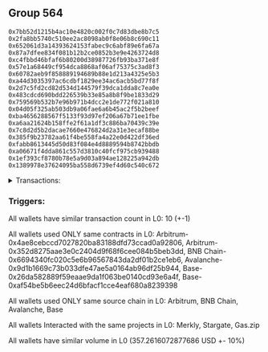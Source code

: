 ## Group 564

```0x2670b126bb7516da250b91197573e9f832a0c7d6
0x7bb52d1215b4ac10e4820c002f0c7d83dbe8b7c5
0x2fa8bb5740c510ee2ac8098ab0f8e06b8c690c11
0x652061d3a14393624153fabec9c6abf89e6fa67a
0x87a7dfee834f081b12b2ce0852b3e9e4263724d8
0xc4fbbd46bfaf6b80200d38987726fb93ba371e8f
0x57e1a68449cf954dca8868af06af75375c3ad8f3
0x60782aeb9f858889194689b88e1d213a4325e5b3
0xa44d3035397ac6cdbf1829ee34ac6acb5bd77f8f
0x2d7c5fd2cd82d534d144579f39dca1dda8c7ea0e
0x483cdcd690bdd226539b33e85a8b8f9be1833d29
0x759569b532b7e96b971b4dcc2e1de772f021a810
0x04d05f325ab503db9a06fae6a6b45ac2f5b2beef
0xba4656288567f5133f93d97ef206a67b71ee1fbe
0xa6aa21624b158ffe2f61a1df3c886ba70439c39e
0x7c8d2d5b2dacae7660e476824d2a31e3ecaf88be
0x385f9b23782aa61f4be558fa4a22e0d422df36ed
0xfabb8613445d50d83f084e4d8889594b8742bbdb
0xa06671f4dda861c557d3810c40fcf975cb939488
0x1ef393cf8780b78e5a9d03a894ae128225a942db
0x1389978e37624095ba558d6739ef4d60c540c672
```
<details>
<summary>Transactions:</summary>

Hashes: 

Wallet: 0x2670b126bb7516da250b91197573e9f832a0c7d6

       Hash: 0xce73b6dd4da43f5e74882aa7275bbcb86cd742b378fe58198169e60573e89b94
         - source chain: Arbitrum
         - destination chain: Aptos
         - project: Merkly
         - contract: 0x4ae8cebccd7027820ba83188dfd73ccad0a92806
       Hash: 0x814c5240a6c4fd9bc45c756bb0ae1dd35e85c1bc4c593e673c6d2c4ef6722733
         - source chain: Arbitrum
         - destination chain: BNB Chain
         - project: Stargate
         - contract: 0x352d8275aae3e0c2404d9f68f6cee084b5beb3dd
         - value USD: 33.903494766
       Hash: 0x0e3b11dffcaafcf851ddb1bcb03582c725e3167d6409288bf5e0610fa4bf5d3d
         - source chain: BNB Chain
         - destination chain: Avalanche
         - project: Stargate
         - contract: 0x6694340fc020c5e6b96567843da2df01b2ce1eb6
         - value USD: 31.505896573
       Hash: 0x06e1e664150562202a24bfc5de385dd37b13aafda356cf15a8f7a947b85bbb47
         - source chain: Avalanche
         - destination chain: Polygon
         - project: Stargate
         - contract: 0x9d1b1669c73b033dfe47ae5a0164ab96df25b944
         - value USD: 28.020217524
       Hash: 0xfeb244850d0ec25108e7ce9b38ff7de197b1c49f6b4d2a1bc5b1869c49f076e2
         - source chain: Base
         - destination chain: Linea
         - project: Gas.zip
         - contract: 0x26da582889f59eaae9da1f063be0140cd93e6a4f
         - value USD: 0.0001850073453
       Hash: 0xa77a5c8b9b0a3c85df0f34f53b250d7cc2c60f5aec0474aa05f82424ba99c932
         - source chain: Base
         - destination chain: Optimism
         - project: Stargate
         - contract: 0xaf54be5b6eec24d6bfacf1cce4eaf680a8239398
         - value USD: 7.040740615
       Hash: 0x277554711c78252ab63b89e49e891285940a2826adec975a202ded3e31d4174b
         - source chain: Base
         - destination chain: Linea
         - project: Gas.zip
         - contract: 0x26da582889f59eaae9da1f063be0140cd93e6a4f
         - value USD: 0.0001421024649
       Hash: 0x42b4930c5e7bc0004ef952ce04d5fc0fc3fcae6e31d4a596167f2fb0c3c5fec1
         - source chain: Base
         - destination chain: Optimism
         - project: Stargate
         - contract: 0xaf54be5b6eec24d6bfacf1cce4eaf680a8239398
         - value USD: 210.5267059
       Hash: 0x94208ea77302495112c79faf0e483fa22c31bd2931e8775197f4618be98c4dd7
         - source chain: Base
         - destination chain: Linea
         - project: Gas.zip
         - contract: 0x26da582889f59eaae9da1f063be0140cd93e6a4f
         - value USD: 3.678395838e-05
       Hash: 0x6be0f9def05343364183f2e8b54961f2835e0d351fb0bfd08f584feb232eaa49
         - source chain: Base
         - destination chain: Optimism
         - project: Stargate
         - contract: 0xaf54be5b6eec24d6bfacf1cce4eaf680a8239398
         - value USD: 46.264188016
Wallet: 0x7bb52d1215b4ac10e4820c002f0c7d83dbe8b7c5

       Hash:0xc338f263aa90620c455728ff8810249ce5f5d715d57d94c0ac40679858482ec4
         - source chain: Arbitrum
         - destination chain: Aptos
         - project: Merkly
         - contract: 0x4ae8cebccd7027820ba83188dfd73ccad0a92806
       Hash:0xfa5020672da32f376d760d84c51f18c61c0dec203528a93cf7c12f77a4fbce5f
         - source chain: Arbitrum
         - destination chain: BNB Chain
         - project: Stargate
         - contract: 0x352d8275aae3e0c2404d9f68f6cee084b5beb3dd
         - value USD: 34.108808392
       Hash:0x9e3892db096033ffe5e80240696f9985a231f63491f4c337c072b6c17a435b1a
         - source chain: BNB Chain
         - destination chain: Avalanche
         - project: Stargate
         - contract: 0x6694340fc020c5e6b96567843da2df01b2ce1eb6
         - value USD: 31.670613744
       Hash:0xe2b0417f46561c50da4a5cdc2969efe7dedc0776e0a8c28da01e6d29dac26c53
         - source chain: Avalanche
         - destination chain: Polygon
         - project: Stargate
         - contract: 0x9d1b1669c73b033dfe47ae5a0164ab96df25b944
         - value USD: 28.108246995
       Hash:0x94028d5cccc56e205e777ba22e287851c53ae8400397a6a602e3ad15cdd57c0d
         - source chain: Base
         - destination chain: Zora
         - project: Gas.zip
         - contract: 0x26da582889f59eaae9da1f063be0140cd93e6a4f
         - value USD: 7.686108919e-05
       Hash:0xc0d5822618889ec32c2a461cd72d860eb04cf6040f32f1fd23c4917d9abe01fa
         - source chain: Base
         - destination chain: Optimism
         - project: Stargate
         - contract: 0xaf54be5b6eec24d6bfacf1cce4eaf680a8239398
         - value USD: 0.1585265193
       Hash:0x6c697c13ad2ffca96a9ead83a4b868d8b19b7279a5896969c32987c272b4e2b8
         - source chain: Base
         - destination chain: Linea
         - project: Gas.zip
         - contract: 0x26da582889f59eaae9da1f063be0140cd93e6a4f
         - value USD: 0.0001465862806
       Hash:0xc251aa306f7cfd93e4bdf9ceb6f5b1c1f2279d72b82149226d40e2e12b29526d
         - source chain: Base
         - destination chain: Optimism
         - project: Stargate
         - contract: 0xaf54be5b6eec24d6bfacf1cce4eaf680a8239398
         - value USD: 198.546242168
       Hash:0x9f673edba862fcc4543502af8f19c20354c653177ecf28f3d3b4f8080fc7b58f
         - source chain: Base
         - destination chain: Metis
         - project: Gas.zip
         - contract: 0x26da582889f59eaae9da1f063be0140cd93e6a4f
         - value USD: 2.135753478e-06
       Hash:0xbeae311736f5b9c65b0b8acaea1a998feae46be2caeaeb953a0b8219134c208a
         - source chain: Base
         - destination chain: Optimism
         - project: Stargate
         - contract: 0xaf54be5b6eec24d6bfacf1cce4eaf680a8239398
         - value USD: 48.116623549
Wallet: 0x2fa8bb5740c510ee2ac8098ab0f8e06b8c690c11

       Hash:0xb0d3d1fb10546a02b62925d4060e764baa50f99bb4f17a27140f38bcbcbec578
         - source chain: Arbitrum
         - destination chain: Aptos
         - project: Merkly
         - contract: 0x4ae8cebccd7027820ba83188dfd73ccad0a92806
       Hash:0xdac03993a1fcaec05d0dbc95ee7bed94074708965de705e40ebd8416dd3ddad0
         - source chain: Arbitrum
         - destination chain: BNB Chain
         - project: Stargate
         - contract: 0x352d8275aae3e0c2404d9f68f6cee084b5beb3dd
         - value USD: 32.674908914
       Hash:0x0cb23617baa44daa4e8d9d595a8913e3d0c134518d851d956fc8e666a67cafeb
         - source chain: BNB Chain
         - destination chain: Avalanche
         - project: Stargate
         - contract: 0x6694340fc020c5e6b96567843da2df01b2ce1eb6
         - value USD: 30.321064486
       Hash:0x2cf81a9b7cc5af15580e9777f95697e6d64708592fa11951bcf0e7320d3f3f9e
         - source chain: Avalanche
         - destination chain: Polygon
         - project: Stargate
         - contract: 0x9d1b1669c73b033dfe47ae5a0164ab96df25b944
         - value USD: 26.698901236
       Hash:0x26f6da3d04af650c7d95428015549623e4e53980b65384642aea4136c3ed4ab0
         - source chain: Base
         - destination chain: Arbitrum
         - project: Gas.zip
         - contract: 0x26da582889f59eaae9da1f063be0140cd93e6a4f
         - value USD: 0.0001232094847
       Hash:0xb109924f7938128c5cad5cc83e95a9185304a73f0d401c044dbe0d7191cf7cb3
         - source chain: Base
         - destination chain: Optimism
         - project: Stargate
         - contract: 0xaf54be5b6eec24d6bfacf1cce4eaf680a8239398
         - value USD: 9.014894755
       Hash:0xea22c3314cd374fb0260773dcaf5fa9918842e289c3a733775d8b62a6f459b39
         - source chain: Base
         - destination chain: Zora
         - project: Gas.zip
         - contract: 0x26da582889f59eaae9da1f063be0140cd93e6a4f
         - value USD: 0.0001407228293
       Hash:0x8e09dd8f7ab51279a4afa462617c669321dd03a0efa6c000ec3dfa312692c8dd
         - source chain: Base
         - destination chain: Optimism
         - project: Stargate
         - contract: 0xaf54be5b6eec24d6bfacf1cce4eaf680a8239398
         - value USD: 215.10332407
       Hash:0xff47357743e7ff15c9f4586cf9d22697631c7843998759145f2e4cfa17254156
         - source chain: Base
         - destination chain: Scroll
         - project: Gas.zip
         - contract: 0x26da582889f59eaae9da1f063be0140cd93e6a4f
         - value USD: 3.110188351e-05
       Hash:0xfeb7ec8d6144f24d7397089da60aa05bef765764f4d7fb18422edbadb2f12d94
         - source chain: Base
         - destination chain: Optimism
         - project: Stargate
         - contract: 0xaf54be5b6eec24d6bfacf1cce4eaf680a8239398
         - value USD: 47.724090439
Wallet: 0x652061d3a14393624153fabec9c6abf89e6fa67a

       Hash:0x77d5ac7fedf76dcf90b004f508b6f1d4d7f5dac211e85dea5656fa90692e541e
         - source chain: Arbitrum
         - destination chain: Aptos
         - project: Merkly
         - contract: 0x4ae8cebccd7027820ba83188dfd73ccad0a92806
       Hash:0x8c7630ab8a37df519d1b1162fbca8c323264b53a391ab4c698362f135a2ff31a
         - source chain: Arbitrum
         - destination chain: BNB Chain
         - project: Stargate
         - contract: 0x352d8275aae3e0c2404d9f68f6cee084b5beb3dd
         - value USD: 33.202288623
       Hash:0x3a1a8a01132c81506e8cfd7074339f03c912d92b3292c2d129413767af1696b5
         - source chain: BNB Chain
         - destination chain: Avalanche
         - project: Stargate
         - contract: 0x6694340fc020c5e6b96567843da2df01b2ce1eb6
         - value USD: 30.758001358
       Hash:0x680b87640c284f40a1da4ce8a5b63fb862d58e17f799daf5f9f0a2558b351442
         - source chain: Avalanche
         - destination chain: Polygon
         - project: Stargate
         - contract: 0x9d1b1669c73b033dfe47ae5a0164ab96df25b944
         - value USD: 27.195439349
       Hash:0x61c7e718fe6f79eea1fe059438bac4501ec007d7fad7a91933f4b1156a618f2f
         - source chain: Base
         - destination chain: Scroll
         - project: Gas.zip
         - contract: 0x26da582889f59eaae9da1f063be0140cd93e6a4f
         - value USD: 3.32163501e-05
       Hash:0x1a2af655e17ff86a2dd80f95a2b6bbbf75a45cf2c6b360d7774bce04220bec6d
         - source chain: Base
         - destination chain: Optimism
         - project: Stargate
         - contract: 0xaf54be5b6eec24d6bfacf1cce4eaf680a8239398
         - value USD: 7.272090563
       Hash:0xc9f71a74ab1a06ed4ffbb886867a3a83b22ab94284a691a88a82e9f5d8d951a3
         - source chain: Base
         - destination chain: Scroll
         - project: Gas.zip
         - contract: 0x26da582889f59eaae9da1f063be0140cd93e6a4f
         - value USD: 0.0001425957507
       Hash:0x6b566ac2111ccf73b549fcba5dbb5d99aad2fe879b44350af7a9df0cd56e8f75
         - source chain: Base
         - destination chain: Optimism
         - project: Stargate
         - contract: 0xaf54be5b6eec24d6bfacf1cce4eaf680a8239398
         - value USD: 210.986072977
       Hash:0x72acdf13ac01e6c8c35bf398cbdcf94762f7cac8e4d06498e6b4222c0fd59392
         - source chain: Base
         - destination chain: Arbitrum
         - project: Gas.zip
         - contract: 0x26da582889f59eaae9da1f063be0140cd93e6a4f
         - value USD: 4.994244756e-05
       Hash:0xf53e94f64b909ab1e458f015e606b50dec7937898219b002e68c296f6457e591
         - source chain: Base
         - destination chain: Optimism
         - project: Stargate
         - contract: 0xaf54be5b6eec24d6bfacf1cce4eaf680a8239398
         - value USD: 41.423298953
Wallet: 0x87a7dfee834f081b12b2ce0852b3e9e4263724d8

       Hash:0xc8d4760e94c9e475a502d1f71393403ed3c259b42abc3094f2749452a69a2cbb
         - source chain: Arbitrum
         - destination chain: Aptos
         - project: Merkly
         - contract: 0x4ae8cebccd7027820ba83188dfd73ccad0a92806
       Hash:0x3ef1f1d7403fd276a5d9b8eccb6593ab597cdd8b739fc8a3fdbed214b5b3335b
         - source chain: Arbitrum
         - destination chain: BNB Chain
         - project: Stargate
         - contract: 0x352d8275aae3e0c2404d9f68f6cee084b5beb3dd
         - value USD: 32.528199148
       Hash:0xe6212c1ce0decc10a063a2e6625c32f5447b969303e6bd087b6759611c8be857
         - source chain: BNB Chain
         - destination chain: Avalanche
         - project: Stargate
         - contract: 0x6694340fc020c5e6b96567843da2df01b2ce1eb6
         - value USD: 30.187172954
       Hash:0x1f2024fbc349eb68b9aa9a60132c4182f3a3aeb39f8e8a4248d175bd4b4c94b8
         - source chain: Avalanche
         - destination chain: Polygon
         - project: Stargate
         - contract: 0x9d1b1669c73b033dfe47ae5a0164ab96df25b944
         - value USD: 26.584840415
       Hash:0x5907a90fbd6123443f04d10a12ac84fba9f15404236d251af18ce6ee9a50e867
         - source chain: Base
         - destination chain: Scroll
         - project: Gas.zip
         - contract: 0x26da582889f59eaae9da1f063be0140cd93e6a4f
         - value USD: 2.159745435e-05
       Hash:0xcf867c1ff3c985555cfaca3ad1300ac5f417e00e62ee836f5ac53a4469ef02f0
         - source chain: Base
         - destination chain: Optimism
         - project: Stargate
         - contract: 0xaf54be5b6eec24d6bfacf1cce4eaf680a8239398
         - value USD: 6.92843504
       Hash:0xd37c34412ae059ae998fa56e2d94f3f02b01f3d61a99441891572409205a15eb
         - source chain: Base
         - destination chain: Arbitrum
         - project: Gas.zip
         - contract: 0x26da582889f59eaae9da1f063be0140cd93e6a4f
         - value USD: 2.41687713e-05
       Hash:0x4d8d8160878e5523d499713d9485277cbf8b87d3670d498452e6dfd4b3112df4
         - source chain: Base
         - destination chain: Optimism
         - project: Stargate
         - contract: 0xaf54be5b6eec24d6bfacf1cce4eaf680a8239398
         - value USD: 215.86490552
       Hash:0xccf67d5e9d84762eb865f250abf3d91468ca265d6099819cae0521f43b1c4e3c
         - source chain: Base
         - destination chain: Zora
         - project: Gas.zip
         - contract: 0x26da582889f59eaae9da1f063be0140cd93e6a4f
         - value USD: 2.751320464e-05
       Hash:0x68e01639b680036eaeb4fe2c0a4eb674cc98d5a9284af0e55ad62f0127b0b5c3
         - source chain: Base
         - destination chain: Optimism
         - project: Stargate
         - contract: 0xaf54be5b6eec24d6bfacf1cce4eaf680a8239398
         - value USD: 41.958864053
Wallet: 0xc4fbbd46bfaf6b80200d38987726fb93ba371e8f

       Hash:0x37008082848fc292a0fc0fa98e11a23cdc2a562bb0d3734e41e739ef185aecf0
         - source chain: Arbitrum
         - destination chain: Aptos
         - project: Merkly
         - contract: 0x4ae8cebccd7027820ba83188dfd73ccad0a92806
       Hash:0xbd46824597a559c5b7203c0ff32f57997f234e9e6c4c82277361873c10dcfa3a
         - source chain: Arbitrum
         - destination chain: BNB Chain
         - project: Stargate
         - contract: 0x352d8275aae3e0c2404d9f68f6cee084b5beb3dd
         - value USD: 33.995012643
       Hash:0x291b8eefe7ef7043bdbb305b4ded61f1456d35d7d9e3c8697411d7e444544a5b
         - source chain: BNB Chain
         - destination chain: Avalanche
         - project: Stargate
         - contract: 0x6694340fc020c5e6b96567843da2df01b2ce1eb6
         - value USD: 31.531705014
       Hash:0x8593d0336ff95dc6c684049010baeeadfc79e377405bb98e8efcce4a7fa4e1fe
         - source chain: Avalanche
         - destination chain: Polygon
         - project: Stargate
         - contract: 0x9d1b1669c73b033dfe47ae5a0164ab96df25b944
         - value USD: 27.831049383
       Hash:0x456bc4d43d79d748176225e50cff4c56d3ca3f99bec9984f146d276fb4ffc368
         - source chain: Base
         - destination chain: Base
         - project: Gas.zip
         - contract: 0x26da582889f59eaae9da1f063be0140cd93e6a4f
         - value USD: 0.0001076016029
       Hash:0xefcb8de01002d740471262ff1c9eec79502c1b3e00900db27e337a1b346ea595
         - source chain: Base
         - destination chain: Optimism
         - project: Stargate
         - contract: 0xaf54be5b6eec24d6bfacf1cce4eaf680a8239398
         - value USD: 8.74900941
       Hash:0xbc05e2c26bcf246a8deb9c05638591adb277cdbe8f512bd628e5ce4106845c47
         - source chain: Base
         - destination chain: Scroll
         - project: Gas.zip
         - contract: 0x26da582889f59eaae9da1f063be0140cd93e6a4f
         - value USD: 0.0001484653094
       Hash:0x06f3ce5dae64adfc579d9f68827a3f6d9f9a33df583d609dad46d7a2c3913410
         - source chain: Base
         - destination chain: Optimism
         - project: Stargate
         - contract: 0xaf54be5b6eec24d6bfacf1cce4eaf680a8239398
         - value USD: 208.019380045
       Hash:0x6e53bbc5a4feb9d4b94fe34ef3d6abbf1ad9d39f821b569ecd7ff04641c32917
         - source chain: Base
         - destination chain: Base
         - project: Gas.zip
         - contract: 0x26da582889f59eaae9da1f063be0140cd93e6a4f
         - value USD: 0.0001375660232
       Hash:0x2711380a917bd6a0b12d7a7ca84e999a19ef8d5c8c0d15440a38f747d5dd9774
         - source chain: Base
         - destination chain: Optimism
         - project: Stargate
         - contract: 0xaf54be5b6eec24d6bfacf1cce4eaf680a8239398
         - value USD: 50.082609938
Wallet: 0x57e1a68449cf954dca8868af06af75375c3ad8f3

       Hash:0x0db86f79ad07288f51e2d9941221543876864efcb3224f5c69f7d91be728034f
         - source chain: Arbitrum
         - destination chain: Aptos
         - project: Merkly
         - contract: 0x4ae8cebccd7027820ba83188dfd73ccad0a92806
       Hash:0x0ccbef9bf9bd5f8cac97ca4d2e5760b22dc75c7de527bf9441540046ac6fd8da
         - source chain: Arbitrum
         - destination chain: BNB Chain
         - project: Stargate
         - contract: 0x352d8275aae3e0c2404d9f68f6cee084b5beb3dd
         - value USD: 32.715858574
       Hash:0xa8f48df14d526cf9fb1c8d701f00d6bff67182262aec56e3019c9e659ee5fd0c
         - source chain: BNB Chain
         - destination chain: Avalanche
         - project: Stargate
         - contract: 0x6694340fc020c5e6b96567843da2df01b2ce1eb6
         - value USD: 30.27498141
       Hash:0x1cc4346d98cd0f29ba1fa0b9dbdf1c9a0ee89f6c53e1d80d478901f36baa3bfa
         - source chain: Avalanche
         - destination chain: Polygon
         - project: Stargate
         - contract: 0x9d1b1669c73b033dfe47ae5a0164ab96df25b944
         - value USD: 26.720722558
       Hash:0xe5b6c20d67433441dc2d5cc2eb51b955b428583d15e7cd27176ddb9109e63a54
         - source chain: Base
         - destination chain: Scroll
         - project: Gas.zip
         - contract: 0x26da582889f59eaae9da1f063be0140cd93e6a4f
         - value USD: 3.548153215e-05
       Hash:0xa63d2f1c92070f1056a3330d55a3ee8fae6aeb6e1f3d2bb90fb24d6340cae3ef
         - source chain: Base
         - destination chain: Optimism
         - project: Stargate
         - contract: 0xaf54be5b6eec24d6bfacf1cce4eaf680a8239398
         - value USD: 8.104327828
       Hash:0x94e9b6a149014d796c429b6691affc911d2a1a88880e539b64361e311478e30a
         - source chain: Base
         - destination chain: Kava
         - project: Gas.zip
         - contract: 0x26da582889f59eaae9da1f063be0140cd93e6a4f
         - value USD: 6.877824039e-09
       Hash:0xb1b7e7f953a8e9d98febdc4c021590fc555df485f91c7c80032c270f1bfe0820
         - source chain: Base
         - destination chain: Optimism
         - project: Stargate
         - contract: 0xaf54be5b6eec24d6bfacf1cce4eaf680a8239398
         - value USD: 209.247568201
       Hash:0x362a6c5be1c88fc47250c7f2c21840250ebdb82c07b102dd2c63f2a00beaeacf
         - source chain: Base
         - destination chain: Metis
         - project: Gas.zip
         - contract: 0x26da582889f59eaae9da1f063be0140cd93e6a4f
         - value USD: 1.450064203e-06
       Hash:0x7ecca8738902d5ed89925a128c863c699d05f03b82d03b7fa9b375310894a26d
         - source chain: Base
         - destination chain: Optimism
         - project: Stargate
         - contract: 0xaf54be5b6eec24d6bfacf1cce4eaf680a8239398
         - value USD: 48.534813083
Wallet: 0x60782aeb9f858889194689b88e1d213a4325e5b3

       Hash:0x328cd7646809022001841fad03d672d65695c76e8be4282178491db50de8ae87
         - source chain: Arbitrum
         - destination chain: Aptos
         - project: Merkly
         - contract: 0x4ae8cebccd7027820ba83188dfd73ccad0a92806
       Hash:0x32028353e369424ecc50a6889747c7f58ab1e6ee74e1c0e45da22c2b91f4aa4f
         - source chain: Arbitrum
         - destination chain: BNB Chain
         - project: Stargate
         - contract: 0x352d8275aae3e0c2404d9f68f6cee084b5beb3dd
         - value USD: 33.890461236
       Hash:0xdfde9dab90b3d8586400e43e82b52fb92cf1027b0a22daf39abdbb48fea40c03
         - source chain: BNB Chain
         - destination chain: Avalanche
         - project: Stargate
         - contract: 0x6694340fc020c5e6b96567843da2df01b2ce1eb6
         - value USD: 31.513004187
       Hash:0x1f2e39e359702b02bdac0db2ef618fc7e75c5c68b84680823d7f440020fe6ad0
         - source chain: Avalanche
         - destination chain: Polygon
         - project: Stargate
         - contract: 0x9d1b1669c73b033dfe47ae5a0164ab96df25b944
         - value USD: 32.258102203
       Hash:0x1457f12276f9a7ae86ebfbe04da506bdd95d7c8ac740e49e610cbece32a29f22
         - source chain: Base
         - destination chain: Scroll
         - project: Gas.zip
         - contract: 0x26da582889f59eaae9da1f063be0140cd93e6a4f
         - value USD: 0.000136526765
       Hash:0x03d7ca257178bd42f4dfdf857ba52f4f1ce716877bb5524ba24277968f4939a7
         - source chain: Base
         - destination chain: Optimism
         - project: Stargate
         - contract: 0xaf54be5b6eec24d6bfacf1cce4eaf680a8239398
         - value USD: 6.693808854
       Hash:0x8c2c5eb5dff0abe06c5bf5d63930ad23c244be7cc331270dac9f1f65c9f565a8
         - source chain: Base
         - destination chain: Kava
         - project: Gas.zip
         - contract: 0x26da582889f59eaae9da1f063be0140cd93e6a4f
         - value USD: 1.939164278e-08
       Hash:0x9158ee68280de2635cd381bc2b01b4c2a760c001f0500cf2f9e23a7a10e2bf37
         - source chain: Base
         - destination chain: Optimism
         - project: Stargate
         - contract: 0xaf54be5b6eec24d6bfacf1cce4eaf680a8239398
         - value USD: 198.877019629
       Hash:0x58e5bb36cb9a0f03ab954d00ab80fd6ceb35303eea2c6e6759814baea8a12953
         - source chain: Base
         - destination chain: Kava
         - project: Gas.zip
         - contract: 0x26da582889f59eaae9da1f063be0140cd93e6a4f
         - value USD: 6.090028679e-09
       Hash:0x23870899d5a098f268412d3f9928c1d2e5381be4deb2d1add578ea1e3b51940c
         - source chain: Base
         - destination chain: Optimism
         - project: Stargate
         - contract: 0xaf54be5b6eec24d6bfacf1cce4eaf680a8239398
         - value USD: 43.988412426
Wallet: 0xa44d3035397ac6cdbf1829ee34ac6acb5bd77f8f

       Hash:0xa9af915db8e6c9201402788bced97dbf15a1e62b9df90aaa82d66b476fa91d2b
         - source chain: Arbitrum
         - destination chain: Aptos
         - project: Merkly
         - contract: 0x4ae8cebccd7027820ba83188dfd73ccad0a92806
       Hash:0xff19b803042cbb1ec55a0561bd0d59aa09f78f6fee9ab5171d5f293c1ee5b110
         - source chain: Arbitrum
         - destination chain: BNB Chain
         - project: Stargate
         - contract: 0x352d8275aae3e0c2404d9f68f6cee084b5beb3dd
         - value USD: 33.32914792
       Hash:0x665d3bba5ffa82d86b05d2114698c7296ecaae54815caccee7ab209bfdb613d1
         - source chain: BNB Chain
         - destination chain: Avalanche
         - project: Stargate
         - contract: 0x6694340fc020c5e6b96567843da2df01b2ce1eb6
         - value USD: 30.974504283
       Hash:0x0f58193773493f92c27fc3862bc082498174ffc8586293e6b4f885de1e8478c5
         - source chain: Avalanche
         - destination chain: Polygon
         - project: Stargate
         - contract: 0x9d1b1669c73b033dfe47ae5a0164ab96df25b944
         - value USD: 32.066401444
       Hash:0x225b3a4c938e8a5ae4072e9f96d2c391e8c182c0a7561c0d604d590ddde8aa88
         - source chain: Base
         - destination chain: Arbitrum
         - project: Gas.zip
         - contract: 0x26da582889f59eaae9da1f063be0140cd93e6a4f
         - value USD: 6.13213436e-05
       Hash:0x6407b51e2c4f8101bca041de11fb25892a1e9c1932ca385b47e765d79728d3d3
         - source chain: Base
         - destination chain: Optimism
         - project: Stargate
         - contract: 0xaf54be5b6eec24d6bfacf1cce4eaf680a8239398
         - value USD: 5.182446285
       Hash:0x33ecc9dd086ef6cdf5cf4ba1306a84d582fece6bbfda56c2d9f36ecd9d2a303d
         - source chain: Base
         - destination chain: Scroll
         - project: Gas.zip
         - contract: 0x26da582889f59eaae9da1f063be0140cd93e6a4f
         - value USD: 0.0001036522643
       Hash:0xed8bdb7a0bdb86ca0ecf9a08c4a7826d8355f618ae62bb0585351bea84401c82
         - source chain: Base
         - destination chain: Optimism
         - project: Stargate
         - contract: 0xaf54be5b6eec24d6bfacf1cce4eaf680a8239398
         - value USD: 200.961779507
       Hash:0x6594ee38c10fcfd1070ebf172e23a1036038b1b56ee34b75aa794cfd9f469331
         - source chain: Base
         - destination chain: Linea
         - project: Gas.zip
         - contract: 0x26da582889f59eaae9da1f063be0140cd93e6a4f
         - value USD: 5.293301328e-05
       Hash:0x80c43750d53ea79e9faaa8531efd561fa7f605765bc7947f8f513984abf3114f
         - source chain: Base
         - destination chain: Optimism
         - project: Stargate
         - contract: 0xaf54be5b6eec24d6bfacf1cce4eaf680a8239398
         - value USD: 48.147710283
Wallet: 0x2d7c5fd2cd82d534d144579f39dca1dda8c7ea0e

       Hash:0xa6247abfa6eca73d8f3465811d7722d02c4fc2458434539ad28d22a4491d05dc
         - source chain: Arbitrum
         - destination chain: Aptos
         - project: Merkly
         - contract: 0x4ae8cebccd7027820ba83188dfd73ccad0a92806
       Hash:0xfae467f755ccb16070a0a70d7401fab9c8f2fde0b91a0d9098963d2e2baae7c5
         - source chain: Arbitrum
         - destination chain: BNB Chain
         - project: Stargate
         - contract: 0x352d8275aae3e0c2404d9f68f6cee084b5beb3dd
         - value USD: 32.381310278
       Hash:0x99e2d9f778d5cfcf2e3b8c2e885d93247b9caf102247512feac405602ce52685
         - source chain: BNB Chain
         - destination chain: Avalanche
         - project: Stargate
         - contract: 0x6694340fc020c5e6b96567843da2df01b2ce1eb6
         - value USD: 30.037507377
       Hash:0x92557cb4f86ae48f1ea8430238f8a7cd1a035207521a8c7d2734dd7c12cf1291
         - source chain: Avalanche
         - destination chain: Polygon
         - project: Stargate
         - contract: 0x9d1b1669c73b033dfe47ae5a0164ab96df25b944
         - value USD: 26.298639607
       Hash:0x4e8ecc1c97799b8646a1d3c9fc9dca8eda580861e506e9608fa0aab2fd12efc7
         - source chain: Base
         - destination chain: Base
         - project: Gas.zip
         - contract: 0x26da582889f59eaae9da1f063be0140cd93e6a4f
         - value USD: 7.636242788e-05
       Hash:0x77a13e5ec2d3add922fb2feb0811903b94f47a18f0971647104898beb9261926
         - source chain: Base
         - destination chain: Optimism
         - project: Stargate
         - contract: 0xaf54be5b6eec24d6bfacf1cce4eaf680a8239398
         - value USD: 7.395692386
       Hash:0x81f2ce65a37a51bb13fd974468f57939511f6d35dd8363ce35d238d7a9eb816f
         - source chain: Base
         - destination chain: Base
         - project: Gas.zip
         - contract: 0x26da582889f59eaae9da1f063be0140cd93e6a4f
         - value USD: 0.0001211891247
       Hash:0x7c00b189e3542ef7ea71813837f7f4e7749802704f893e76beaf840fbee0f5fd
         - source chain: Base
         - destination chain: Optimism
         - project: Stargate
         - contract: 0xaf54be5b6eec24d6bfacf1cce4eaf680a8239398
         - value USD: 201.018710424
       Hash:0x42e9ebc0bc340cf127336e3364cda65cd1d98fa8c92c4f86edb08003824e4af1
         - source chain: Base
         - destination chain: Kava
         - project: Gas.zip
         - contract: 0x26da582889f59eaae9da1f063be0140cd93e6a4f
         - value USD: 1.455196327e-08
       Hash:0x018a3d47f5b096adca48d7cba259047cf44f880ee0c4398376e4ef62ed52f745
         - source chain: Base
         - destination chain: Optimism
         - project: Stargate
         - contract: 0xaf54be5b6eec24d6bfacf1cce4eaf680a8239398
         - value USD: 44.272467791
Wallet: 0x483cdcd690bdd226539b33e85a8b8f9be1833d29

       Hash:0xc71f651f858d10e58d23478ba4b2426e0fb0b46310b00192f0bdc41b755b6177
         - source chain: Arbitrum
         - destination chain: Aptos
         - project: Merkly
         - contract: 0x4ae8cebccd7027820ba83188dfd73ccad0a92806
       Hash:0x1618ed4872c53c8bbbfd24acc18bac1df573518b4c748fcfc0582d8da1cf03fb
         - source chain: Arbitrum
         - destination chain: BNB Chain
         - project: Stargate
         - contract: 0x352d8275aae3e0c2404d9f68f6cee084b5beb3dd
         - value USD: 31.141075695
       Hash:0xf985e83ef860e6c92fad522c6910264e3e663e4c0b52befc946a022100eeb228
         - source chain: BNB Chain
         - destination chain: Avalanche
         - project: Stargate
         - contract: 0x6694340fc020c5e6b96567843da2df01b2ce1eb6
         - value USD: 28.83034921
       Hash:0x834f32e5f7dfd192e4625ec3786f78fb367641a02779904803160f7077ce2c8c
         - source chain: Avalanche
         - destination chain: Polygon
         - project: Stargate
         - contract: 0x9d1b1669c73b033dfe47ae5a0164ab96df25b944
         - value USD: 25.187793656
       Hash:0x90e059f923d2338e4ab23bdbfe55bccedbccfa8b1cfd2d785741cf720dbe11ce
         - source chain: Base
         - destination chain: Metis
         - project: Gas.zip
         - contract: 0x26da582889f59eaae9da1f063be0140cd93e6a4f
         - value USD: 4.680678984e-06
       Hash:0x6ae09f2b57885ae12859349be4479a8bbfc407b260f7e54633f790c022f136f0
         - source chain: Base
         - destination chain: Optimism
         - project: Stargate
         - contract: 0xaf54be5b6eec24d6bfacf1cce4eaf680a8239398
         - value USD: 7.016433934
       Hash:0xe1eef124c4a8bd8b8816c96905d24796fe8a987f95fad14f3e66803a6aec7cc0
         - source chain: Base
         - destination chain: Kava
         - project: Gas.zip
         - contract: 0x26da582889f59eaae9da1f063be0140cd93e6a4f
         - value USD: 1.118971618e-08
       Hash:0xe3aaf27e67bdcc23d85b3fa08d5950137d14fb21a0440c33902128f4ff7d1aba
         - source chain: Base
         - destination chain: Optimism
         - project: Stargate
         - contract: 0xaf54be5b6eec24d6bfacf1cce4eaf680a8239398
         - value USD: 205.741978676
       Hash:0xfb0b10e043b175b5cf99700712e1e6b3f2fb4e8c824b1708d53d114f9fc1da46
         - source chain: Base
         - destination chain: Metis
         - project: Gas.zip
         - contract: 0x26da582889f59eaae9da1f063be0140cd93e6a4f
         - value USD: 2.034586208e-06
       Hash:0x957157ff197218990273b0fb85ab4ab852222b45edeb1d273e2d405f7ed11b9d
         - source chain: Base
         - destination chain: Optimism
         - project: Stargate
         - contract: 0xaf54be5b6eec24d6bfacf1cce4eaf680a8239398
         - value USD: 40.812489069
Wallet: 0x759569b532b7e96b971b4dcc2e1de772f021a810

       Hash:0x53329d0f19faa108853687026f4bf313e66f5001ef7a9cfae6b2a75e797f0ff6
         - source chain: Arbitrum
         - destination chain: Aptos
         - project: Merkly
         - contract: 0x4ae8cebccd7027820ba83188dfd73ccad0a92806
       Hash:0x353070e59929022bd8187461a580bb6811576a6d8cf5079e2542130bce3ecc94
         - source chain: Arbitrum
         - destination chain: BNB Chain
         - project: Stargate
         - contract: 0x352d8275aae3e0c2404d9f68f6cee084b5beb3dd
         - value USD: 32.816015442
       Hash:0x4da742427bbd5916f168320cb66ac716691078110095cabdbb440a745e4e9eea
         - source chain: BNB Chain
         - destination chain: Avalanche
         - project: Stargate
         - contract: 0x6694340fc020c5e6b96567843da2df01b2ce1eb6
         - value USD: 30.4164492
       Hash:0x8da0a8a313a2880993225f3c280ab3061015baf5dce1c63410262a34b855193d
         - source chain: Avalanche
         - destination chain: Polygon
         - project: Stargate
         - contract: 0x9d1b1669c73b033dfe47ae5a0164ab96df25b944
         - value USD: 26.64935215
       Hash:0xe271bd72cff96438da7be6ba56891053d8895ebbebe6530144f1d5b0c626cb2a
         - source chain: Base
         - destination chain: Linea
         - project: Gas.zip
         - contract: 0x26da582889f59eaae9da1f063be0140cd93e6a4f
         - value USD: 0.0001554245376
       Hash:0x5ca47a839c0b7325ed9b94ae63506bdb40f9453d9cb09c8820561747a432b3ad
         - source chain: Base
         - destination chain: Optimism
         - project: Stargate
         - contract: 0xaf54be5b6eec24d6bfacf1cce4eaf680a8239398
         - value USD: 7.011339932
       Hash:0x9483880b7a09a849289f404f21b2afb148a98b78e68db34271da4d95a7f74451
         - source chain: Base
         - destination chain: Scroll
         - project: Gas.zip
         - contract: 0x26da582889f59eaae9da1f063be0140cd93e6a4f
         - value USD: 4.802554912e-05
       Hash:0xba1b07652fa0e65e2c84f6e5a187268f889307d41277409f07664a2dae5e7b0f
         - source chain: Base
         - destination chain: Optimism
         - project: Stargate
         - contract: 0xaf54be5b6eec24d6bfacf1cce4eaf680a8239398
         - value USD: 197.970330461
       Hash:0xbe01170e5389f1dcb4e19d1822d66f01d42c91ce62069b339459ebf42729763e
         - source chain: Base
         - destination chain: Linea
         - project: Gas.zip
         - contract: 0x26da582889f59eaae9da1f063be0140cd93e6a4f
         - value USD: 9.330565052e-05
       Hash:0x3cedd8eb07762e7c791e0bd0bdf887c9ffc19de1f76a32c3f7ede300c25c0261
         - source chain: Base
         - destination chain: Optimism
         - project: Stargate
         - contract: 0xaf54be5b6eec24d6bfacf1cce4eaf680a8239398
         - value USD: 43.228249844
Wallet: 0x04d05f325ab503db9a06fae6a6b45ac2f5b2beef

       Hash:0x4d2e4bf4bf519241d458963394e7c01b30e766dbe14fc38fadfd86edf71bdb7c
         - source chain: Arbitrum
         - destination chain: Aptos
         - project: Merkly
         - contract: 0x4ae8cebccd7027820ba83188dfd73ccad0a92806
       Hash:0x8751c80bbffa33969c8c7d8802cc44ba392c12489cbc37052d25eb20572ac25b
         - source chain: Arbitrum
         - destination chain: BNB Chain
         - project: Stargate
         - contract: 0x352d8275aae3e0c2404d9f68f6cee084b5beb3dd
         - value USD: 32.416214445
       Hash:0x2a51c9701f5f26a94593e92518051e3680efe802a91c1bd342cbe222aa04f3a2
         - source chain: BNB Chain
         - destination chain: Avalanche
         - project: Stargate
         - contract: 0x6694340fc020c5e6b96567843da2df01b2ce1eb6
         - value USD: 30.114703874
       Hash:0x925e75204656d57c3e66a9d8432730b8a124c5aaf4abdfda9ed3e6ea231bc001
         - source chain: Avalanche
         - destination chain: Polygon
         - project: Stargate
         - contract: 0x9d1b1669c73b033dfe47ae5a0164ab96df25b944
         - value USD: 26.415097012
       Hash:0x573512f01d0ca06fd4d25d2b75c9da866e25e8c36b11defaf29034040ee98b7b
         - source chain: Base
         - destination chain: Linea
         - project: Gas.zip
         - contract: 0x26da582889f59eaae9da1f063be0140cd93e6a4f
         - value USD: 6.82633825e-05
       Hash:0xebe18de2ce63e86b4ffb50f9fba4972cddfb5edf3b1de8befbd40058ed0be160
         - source chain: Base
         - destination chain: Optimism
         - project: Stargate
         - contract: 0xaf54be5b6eec24d6bfacf1cce4eaf680a8239398
         - value USD: 5.782614805
       Hash:0xb7885b21614e76dfecf1369ce78076b40887f1a6532c250ed746595d3b828e03
         - source chain: Base
         - destination chain: Metis
         - project: Gas.zip
         - contract: 0x26da582889f59eaae9da1f063be0140cd93e6a4f
         - value USD: 3.872354917e-06
       Hash:0xa766cc310fa9bb8ca244d4bfbd65fe25f4ef23f135516b17039464d5348fd169
         - source chain: Base
         - destination chain: Optimism
         - project: Stargate
         - contract: 0xaf54be5b6eec24d6bfacf1cce4eaf680a8239398
         - value USD: 210.795292316
       Hash:0xec4213b1150449c7b24ea7386065fb0fc349966546d9e8af0b7d53e9b6015151
         - source chain: Base
         - destination chain: Base
         - project: Gas.zip
         - contract: 0x26da582889f59eaae9da1f063be0140cd93e6a4f
         - value USD: 5.652169214e-05
       Hash:0x8b6c453e09c86c343a75082176b19f35d25b7f0f344cc923fd5265dd23edd6c6
         - source chain: Base
         - destination chain: Optimism
         - project: Stargate
         - contract: 0xaf54be5b6eec24d6bfacf1cce4eaf680a8239398
         - value USD: 48.478358311
Wallet: 0xba4656288567f5133f93d97ef206a67b71ee1fbe

       Hash:0x969825e24c59292764d783b3d7c04271d72c65b780d5574e8ddf3a5c8444868d
         - source chain: Arbitrum
         - destination chain: Aptos
         - project: Merkly
         - contract: 0x4ae8cebccd7027820ba83188dfd73ccad0a92806
       Hash:0x93c1e235433f15af69f986e5697a7d533e331a1e2562cf8cb58f26215f6e81fa
         - source chain: Arbitrum
         - destination chain: BNB Chain
         - project: Stargate
         - contract: 0x352d8275aae3e0c2404d9f68f6cee084b5beb3dd
         - value USD: 31.152260157
       Hash:0xb71d8aec0e57f9ad1e84a799b37fdb3caabf04279d7dcf51a0e1651652b7bec2
         - source chain: BNB Chain
         - destination chain: Avalanche
         - project: Stargate
         - contract: 0x6694340fc020c5e6b96567843da2df01b2ce1eb6
         - value USD: 28.757052757
       Hash:0xb5fe3053c6839891d5032a114e2248eac05e99741f5964aff7ab95cf41b70778
         - source chain: Avalanche
         - destination chain: Polygon
         - project: Stargate
         - contract: 0x9d1b1669c73b033dfe47ae5a0164ab96df25b944
         - value USD: 25.185337056
       Hash:0x0a1bec31a343b1f0aa8816ac3e7ff010b053cb54ea8ae2b04d024ecfd09f3a9e
         - source chain: Base
         - destination chain: Metis
         - project: Gas.zip
         - contract: 0x26da582889f59eaae9da1f063be0140cd93e6a4f
         - value USD: 3.128458021e-06
       Hash:0xed0b9a181b1f882a9cbfec09bcac633345912534a72076cd1429cf0f863d8e05
         - source chain: Base
         - destination chain: Optimism
         - project: Stargate
         - contract: 0xaf54be5b6eec24d6bfacf1cce4eaf680a8239398
         - value USD: 7.640356393
       Hash:0xa8aaec986617e0d786f7389814d99ce6d877744844a12d3c1bcd694f2c3068d6
         - source chain: Base
         - destination chain: Scroll
         - project: Gas.zip
         - contract: 0x26da582889f59eaae9da1f063be0140cd93e6a4f
         - value USD: 0.0001385485266
       Hash:0xd357da7cddcc59097996aff339970e847f7ffe6b67578df26bc4f5285eef342c
         - source chain: Base
         - destination chain: Optimism
         - project: Stargate
         - contract: 0xaf54be5b6eec24d6bfacf1cce4eaf680a8239398
         - value USD: 204.202245171
       Hash:0xecb31ea892ded1135a1d49c6ddd1b93aee2cf76e48d5343376f310947e322fd9
         - source chain: Base
         - destination chain: Kava
         - project: Gas.zip
         - contract: 0x26da582889f59eaae9da1f063be0140cd93e6a4f
         - value USD: 2.397548133e-08
       Hash:0xcfb54a22fab5bfc30a731476d9435154633eda2e8dbcc578884385d0f9ac2930
         - source chain: Base
         - destination chain: Optimism
         - project: Stargate
         - contract: 0xaf54be5b6eec24d6bfacf1cce4eaf680a8239398
         - value USD: 45.859656222
Wallet: 0xa6aa21624b158ffe2f61a1df3c886ba70439c39e

       Hash:0xa3777e8d9ca1c049876060eb80da21c7c0f5068d052acea509721f204cede091
         - source chain: Arbitrum
         - destination chain: Aptos
         - project: Merkly
         - contract: 0x4ae8cebccd7027820ba83188dfd73ccad0a92806
       Hash:0x76d28c66f05b766cce44b2d3858fab43c07d396d7fbd65755bb61499a6f3daf3
         - source chain: Arbitrum
         - destination chain: BNB Chain
         - project: Stargate
         - contract: 0x352d8275aae3e0c2404d9f68f6cee084b5beb3dd
         - value USD: 33.011026115
       Hash:0xb22a0896e58136d44f5df830644abe3c2a7454dcbb586722856eb0e3c6281ea8
         - source chain: BNB Chain
         - destination chain: Avalanche
         - project: Stargate
         - contract: 0x6694340fc020c5e6b96567843da2df01b2ce1eb6
         - value USD: 30.601515949
       Hash:0x5e68eb65676e09c420c6b0cc8c2c709429b19406789c042bd3a5a562c5579eeb
         - source chain: Avalanche
         - destination chain: Polygon
         - project: Stargate
         - contract: 0x9d1b1669c73b033dfe47ae5a0164ab96df25b944
         - value USD: 26.850575231
       Hash:0x1af7c661496f43ffc1b3020a1f51bd4c2bedaf68b673291e830d0853164a032d
         - source chain: Base
         - destination chain: Linea
         - project: Gas.zip
         - contract: 0x26da582889f59eaae9da1f063be0140cd93e6a4f
         - value USD: 2.8121632e-05
       Hash:0x14a6dc3afd7fb325818cbef8c98a6c14fbf0a7c4d18736a3a259ec70bfb554a2
         - source chain: Base
         - destination chain: Optimism
         - project: Stargate
         - contract: 0xaf54be5b6eec24d6bfacf1cce4eaf680a8239398
         - value USD: 7.928747267
       Hash:0xf47dde7c60796479447512a47a110142e9f50a86cd4e9fa4deff3ffce0becf4f
         - source chain: Base
         - destination chain: Linea
         - project: Gas.zip
         - contract: 0x26da582889f59eaae9da1f063be0140cd93e6a4f
         - value USD: 0.0001627340549
       Hash:0x73ab1f66ad65ed6f3b902b80ced6f6a3b1c3007095bb96ea8989d1605c00cb08
         - source chain: Base
         - destination chain: Optimism
         - project: Stargate
         - contract: 0xaf54be5b6eec24d6bfacf1cce4eaf680a8239398
         - value USD: 200.369354755
       Hash:0x10d1bcd9fbafd143ef237fc6225adeff43b5e59ce7b7478c729de97b519a1a45
         - source chain: Base
         - destination chain: Kava
         - project: Gas.zip
         - contract: 0x26da582889f59eaae9da1f063be0140cd93e6a4f
         - value USD: 1.589818013e-08
       Hash:0xfdf7729f8a6b0607089e6917a725296334fc839b1f918b4c0f7189e72803e1e1
         - source chain: Base
         - destination chain: Optimism
         - project: Stargate
         - contract: 0xaf54be5b6eec24d6bfacf1cce4eaf680a8239398
         - value USD: 46.381715285
Wallet: 0x7c8d2d5b2dacae7660e476824d2a31e3ecaf88be

       Hash:0x9ccd8103f79c84c1334e9669f6d5b0b847b48003d4c51639b5132cb2bd59dd21
         - source chain: Arbitrum
         - destination chain: Aptos
         - project: Merkly
         - contract: 0x4ae8cebccd7027820ba83188dfd73ccad0a92806
       Hash:0xdb03c0f205a3cefb16b30dd5d3726a3bf00a726b79c5885b03420f9a4aee777a
         - source chain: Arbitrum
         - destination chain: BNB Chain
         - project: Stargate
         - contract: 0x352d8275aae3e0c2404d9f68f6cee084b5beb3dd
         - value USD: 31.994392725
       Hash:0x88b866abb28f751bcd278596400f347c3f28647afef6f7098c2be4f23e5c3180
         - source chain: BNB Chain
         - destination chain: Avalanche
         - project: Stargate
         - contract: 0x6694340fc020c5e6b96567843da2df01b2ce1eb6
         - value USD: 29.585813689
       Hash:0xacae70f26eafac312c1f398cf07c1a32007f8a83ddbd3777cc8cc3c3e796823e
         - source chain: Avalanche
         - destination chain: Polygon
         - project: Stargate
         - contract: 0x9d1b1669c73b033dfe47ae5a0164ab96df25b944
         - value USD: 25.973610327
       Hash:0xeca3b5e23201af8dd5110e51acc260dddf00e2eb7d080260379b568f2dca00a0
         - source chain: Base
         - destination chain: Arbitrum
         - project: Gas.zip
         - contract: 0x26da582889f59eaae9da1f063be0140cd93e6a4f
         - value USD: 0.0001822127663
       Hash:0x06547e0ee41adfa674b1a62ebdecdcd9b1358eab0b3cd0ef8f2e1ed169581a14
         - source chain: Base
         - destination chain: Optimism
         - project: Stargate
         - contract: 0xaf54be5b6eec24d6bfacf1cce4eaf680a8239398
         - value USD: 13.17971637
       Hash:0xad2c5c1ab7c41b61e2dbf33359b57137d65bc27d9a4d36c43fc25235700758d6
         - source chain: Base
         - destination chain: Linea
         - project: Gas.zip
         - contract: 0x26da582889f59eaae9da1f063be0140cd93e6a4f
         - value USD: 4.733453403e-05
       Hash:0xa7d2492115161da3db2586c6357372c735d1ebe6bd519c400de503aaa06a6718
         - source chain: Base
         - destination chain: Optimism
         - project: Stargate
         - contract: 0xaf54be5b6eec24d6bfacf1cce4eaf680a8239398
         - value USD: 202.558479237
       Hash:0xc59211c12c7cb0cb901abea2fcf031080ad7a540e552337c307f98a84d050712
         - source chain: Base
         - destination chain: Metis
         - project: Gas.zip
         - contract: 0x26da582889f59eaae9da1f063be0140cd93e6a4f
         - value USD: 7.025504861e-07
       Hash:0x26301d4941ac38e2671c4b5ed9e3c3ec1fb90bd683db1a720cf3622a0d83240a
         - source chain: Base
         - destination chain: Optimism
         - project: Stargate
         - contract: 0xaf54be5b6eec24d6bfacf1cce4eaf680a8239398
         - value USD: 40.02452336
Wallet: 0x385f9b23782aa61f4be558fa4a22e0d422df36ed

       Hash:0x10cba6d909be147495c0257b2d54958bfa869a59a52cb71c4520e9052e402a70
         - source chain: Arbitrum
         - destination chain: Aptos
         - project: Merkly
         - contract: 0x4ae8cebccd7027820ba83188dfd73ccad0a92806
       Hash:0x1381ba8a4922cead021d3741b143f6a2c0ee7f91b157f677a36b866abb17efae
         - source chain: Arbitrum
         - destination chain: BNB Chain
         - project: Stargate
         - contract: 0x352d8275aae3e0c2404d9f68f6cee084b5beb3dd
         - value USD: 33.703033944
       Hash:0x2fbdc54654b6816c80c699a87a8768064e9f101cd8f16d36a32725a08e610701
         - source chain: BNB Chain
         - destination chain: Avalanche
         - project: Stargate
         - contract: 0x6694340fc020c5e6b96567843da2df01b2ce1eb6
         - value USD: 31.461031573
       Hash:0x2d582ce09f002a5922d1cff6261c573b374472754581322aedffd434827b2294
         - source chain: Avalanche
         - destination chain: Polygon
         - project: Stargate
         - contract: 0x9d1b1669c73b033dfe47ae5a0164ab96df25b944
         - value USD: 27.549862797
       Hash:0x77b876b3618fdaa385d069c0355b05e309d849193519ce237b2ed3556fa266e8
         - source chain: Base
         - destination chain: Linea
         - project: Gas.zip
         - contract: 0x26da582889f59eaae9da1f063be0140cd93e6a4f
         - value USD: 0.000133674059
       Hash:0xf1ef6670850c7d927bd9403269b870bb68fbcc079cfe54630af1954b3ee12f46
         - source chain: Base
         - destination chain: Optimism
         - project: Stargate
         - contract: 0xaf54be5b6eec24d6bfacf1cce4eaf680a8239398
         - value USD: 5.927792083
       Hash:0x37ea5f381ba65f0b403158295c91c221137512be2dc6f5544a2ad964bd478e2f
         - source chain: Base
         - destination chain: Base
         - project: Gas.zip
         - contract: 0x26da582889f59eaae9da1f063be0140cd93e6a4f
         - value USD: 6.910150953e-05
       Hash:0x1350be12f8f8863f0b83a71943c5dfba1459aafd9555179c10d25e1fb037750b
         - source chain: Base
         - destination chain: Optimism
         - project: Stargate
         - contract: 0xaf54be5b6eec24d6bfacf1cce4eaf680a8239398
         - value USD: 199.824920354
       Hash:0xd9226dc446023e7b99e3003b1e411cb0d6a8f01b3a40f997b82f7cc228f09dd1
         - source chain: Base
         - destination chain: Scroll
         - project: Gas.zip
         - contract: 0x26da582889f59eaae9da1f063be0140cd93e6a4f
         - value USD: 5.323206985e-05
       Hash:0x5aa2c66dc98149ebeca06c9708b530bd7991402d329677e6c7a49ec68bf861fe
         - source chain: Base
         - destination chain: Optimism
         - project: Stargate
         - contract: 0xaf54be5b6eec24d6bfacf1cce4eaf680a8239398
         - value USD: 45.693454266
Wallet: 0xfabb8613445d50d83f084e4d8889594b8742bbdb

       Hash:0x12e79d6496d30f3962cab39cbbc46980b9166c853bf094cb4643ce2ed764e355
         - source chain: Arbitrum
         - destination chain: Aptos
         - project: Merkly
         - contract: 0x4ae8cebccd7027820ba83188dfd73ccad0a92806
       Hash:0xa1747aa279e44c631100e72c1de93d23f37fd79e758040756dd60bffb246fff8
         - source chain: Arbitrum
         - destination chain: BNB Chain
         - project: Stargate
         - contract: 0x352d8275aae3e0c2404d9f68f6cee084b5beb3dd
         - value USD: 34.307596248
       Hash:0xfdf57026f0e6891ea0b00e2953b2df450ed4786a15de56d9783a78491250fa59
         - source chain: BNB Chain
         - destination chain: Avalanche
         - project: Stargate
         - contract: 0x6694340fc020c5e6b96567843da2df01b2ce1eb6
         - value USD: 32.015922055
       Hash:0x447073889fbc6b84a3bba0b7fd42e616730af3d9e6295065d3e629acfac53af6
         - source chain: Avalanche
         - destination chain: Polygon
         - project: Stargate
         - contract: 0x9d1b1669c73b033dfe47ae5a0164ab96df25b944
         - value USD: 28.050685955
       Hash:0xee79b21af65f695d44cf19fd0924727266da1c5a7ab8777c440978a3bd359893
         - source chain: Base
         - destination chain: Kava
         - project: Gas.zip
         - contract: 0x26da582889f59eaae9da1f063be0140cd93e6a4f
         - value USD: 3.38144851e-08
       Hash:0x355023eaf52a0f707367ed47059463b4daf3af2c729fcc4e19deb085d03258f9
         - source chain: Base
         - destination chain: Optimism
         - project: Stargate
         - contract: 0xaf54be5b6eec24d6bfacf1cce4eaf680a8239398
         - value USD: 7.695943403
       Hash:0x77b4a6fc3a4504abba667bb1f2f296ae80f6a47b9072d38972bc93c04b1277f4
         - source chain: Base
         - destination chain: Kava
         - project: Gas.zip
         - contract: 0x26da582889f59eaae9da1f063be0140cd93e6a4f
         - value USD: 1.894241378e-08
       Hash:0x13a6445c31a1f285da897f8fbc078ecdb3f80df4a916e825b0d5a47093615cc1
         - source chain: Base
         - destination chain: Optimism
         - project: Stargate
         - contract: 0xaf54be5b6eec24d6bfacf1cce4eaf680a8239398
         - value USD: 211.246497727
       Hash:0xae5dccdf8ce6a58b2e185c9d29ec0cd433923fc01fec9f68da4771f811c82dd4
         - source chain: Base
         - destination chain: Linea
         - project: Gas.zip
         - contract: 0x26da582889f59eaae9da1f063be0140cd93e6a4f
         - value USD: 6.489527616e-05
       Hash:0x55e7d8c235ed91fa30122f696f86aef400beea559368c09274fb29dbb8e96e28
         - source chain: Base
         - destination chain: Optimism
         - project: Stargate
         - contract: 0xaf54be5b6eec24d6bfacf1cce4eaf680a8239398
         - value USD: 43.479339214
Wallet: 0xa06671f4dda861c557d3810c40fcf975cb939488

       Hash:0xe0d7b30eaeb21f37feb125f09e14a1407597d0852fc3a45ecef2a8f10c1a2cb4
         - source chain: Arbitrum
         - destination chain: Aptos
         - project: Merkly
         - contract: 0x4ae8cebccd7027820ba83188dfd73ccad0a92806
       Hash:0xf39e46995371272db9d50114a7f536327479d4cacfd5da5e9dd0405cbdd883ab
         - source chain: Arbitrum
         - destination chain: BNB Chain
         - project: Stargate
         - contract: 0x352d8275aae3e0c2404d9f68f6cee084b5beb3dd
         - value USD: 34.766133181
       Hash:0xc6acc17cb02e1e3c4799b556ab1d29e897c086a6dc61ec0c607a56bc1e684ad2
         - source chain: BNB Chain
         - destination chain: Avalanche
         - project: Stargate
         - contract: 0x6694340fc020c5e6b96567843da2df01b2ce1eb6
         - value USD: 32.40892822
       Hash:0x557775d9908e4f185ec66ceadbfe1f02cbf56a390faf29c39fce5bb5e1dff8bd
         - source chain: Avalanche
         - destination chain: Polygon
         - project: Stargate
         - contract: 0x9d1b1669c73b033dfe47ae5a0164ab96df25b944
         - value USD: 28.514357051
       Hash:0x1ff41f3335e4fb729d57cbb1dca4d24a47db48c8d077b8d4c99a2e69c34781b9
         - source chain: Base
         - destination chain: Zora
         - project: Gas.zip
         - contract: 0x26da582889f59eaae9da1f063be0140cd93e6a4f
         - value USD: 0.0001421490714
       Hash:0x3c4a56282d1cc59aaefaa6684e72eabe12fc88a9760680c682daaa63eba83153
         - source chain: Base
         - destination chain: Optimism
         - project: Stargate
         - contract: 0xaf54be5b6eec24d6bfacf1cce4eaf680a8239398
         - value USD: 7.149657956
       Hash:0x82ddb31c378c5d308043c0883cdd0d72363f3424fb992f88c0b480d7b7b2199b
         - source chain: Base
         - destination chain: Zora
         - project: Gas.zip
         - contract: 0x26da582889f59eaae9da1f063be0140cd93e6a4f
         - value USD: 3.00432291e-05
       Hash:0x7220de5fb1d590f744545fd93dfd0311772a4d7d808e4139f604b709ac6fad3d
         - source chain: Base
         - destination chain: Optimism
         - project: Stargate
         - contract: 0xaf54be5b6eec24d6bfacf1cce4eaf680a8239398
         - value USD: 211.841098966
       Hash:0xe31b97e2732a61113bc6e4fd331499c27c8bdb17fcc55b947b359705ee44344d
         - source chain: Base
         - destination chain: Kava
         - project: Gas.zip
         - contract: 0x26da582889f59eaae9da1f063be0140cd93e6a4f
         - value USD: 1.788545265e-08
       Hash:0xcd7f6245c7784b692fa67088d3f44b11353f913fa58e1e650739ef6f148c9028
         - source chain: Base
         - destination chain: Optimism
         - project: Stargate
         - contract: 0xaf54be5b6eec24d6bfacf1cce4eaf680a8239398
         - value USD: 49.822703008
Wallet: 0x1ef393cf8780b78e5a9d03a894ae128225a942db

       Hash:0x253e579aa31ab2f6f293707d15f2298f1c7bc67aa0f51a2298bf98a5bdbb1028
         - source chain: Arbitrum
         - destination chain: Aptos
         - project: Merkly
         - contract: 0x4ae8cebccd7027820ba83188dfd73ccad0a92806
       Hash:0x98d33568a0527f342353e30adc7a5337b0127e3012244e1beb3b01ff43cf2325
         - source chain: Arbitrum
         - destination chain: BNB Chain
         - project: Stargate
         - contract: 0x352d8275aae3e0c2404d9f68f6cee084b5beb3dd
         - value USD: 34.112816708
       Hash:0x94f548ee65daa8f475ff26a2a328011d7bab9fe99af8ddae6797038475fd45ee
         - source chain: BNB Chain
         - destination chain: Avalanche
         - project: Stargate
         - contract: 0x6694340fc020c5e6b96567843da2df01b2ce1eb6
         - value USD: 31.766705921
       Hash:0x70f01c586a6dda2bb828c3271b0d4431f8df0803af00a8caaed8240d22dd15c4
         - source chain: Avalanche
         - destination chain: Polygon
         - project: Stargate
         - contract: 0x9d1b1669c73b033dfe47ae5a0164ab96df25b944
         - value USD: 27.959152629
       Hash:0x713c5effed6fa83edcb3db2e7dd375700797930aa6b94da2895574411d4cff4d
         - source chain: Base
         - destination chain: Scroll
         - project: Gas.zip
         - contract: 0x26da582889f59eaae9da1f063be0140cd93e6a4f
         - value USD: 2.080230313e-05
       Hash:0xf61b99e50f046774cdbfb3eac1e34b6dc65d69a2881a6953758eb77229c42e2e
         - source chain: Base
         - destination chain: Optimism
         - project: Stargate
         - contract: 0xaf54be5b6eec24d6bfacf1cce4eaf680a8239398
         - value USD: 7.502575327
       Hash:0x99d8d7bc6b7e6332a2166c4ea5ada4b8615328b6d1911c38434f48f61ece31a5
         - source chain: Base
         - destination chain: Kava
         - project: Gas.zip
         - contract: 0x26da582889f59eaae9da1f063be0140cd93e6a4f
         - value USD: 2.831795191e-08
       Hash:0x7257493028da29494580d651b2c26d347322412a6e1a390dc5de1670320827da
         - source chain: Base
         - destination chain: Optimism
         - project: Stargate
         - contract: 0xaf54be5b6eec24d6bfacf1cce4eaf680a8239398
         - value USD: 210.645902036
       Hash:0x70146a9527c0756c51f9cf25c9457e745369d3d4b460f82774f15955473fa1a8
         - source chain: Base
         - destination chain: Scroll
         - project: Gas.zip
         - contract: 0x26da582889f59eaae9da1f063be0140cd93e6a4f
         - value USD: 0.0001273980998
       Hash:0x4a01885334b90b624137f7ec9688c71c2361f82f20369784bad219a338afb37b
         - source chain: Base
         - destination chain: Optimism
         - project: Stargate
         - contract: 0xaf54be5b6eec24d6bfacf1cce4eaf680a8239398
         - value USD: 45.04805269
Wallet: 0x1389978e37624095ba558d6739ef4d60c540c672

       Hash:0x2562af30244e43667c162d4838a859c72472c133b18df1ebd895d10523563cf9
         - source chain: Arbitrum
         - destination chain: Aptos
         - project: Merkly
         - contract: 0x4ae8cebccd7027820ba83188dfd73ccad0a92806
       Hash:0x6d1a4fb2fe4c15b38b98243e3a72bb5c2f3f2f9ea3eab61b4a093d86dc5061f3
         - source chain: Arbitrum
         - destination chain: BNB Chain
         - project: Stargate
         - contract: 0x352d8275aae3e0c2404d9f68f6cee084b5beb3dd
         - value USD: 32.246042123
       Hash:0xbd59fce6aec21891654111b427195703c65454917d35ca7f6eb82685a508fc3c
         - source chain: BNB Chain
         - destination chain: Avalanche
         - project: Stargate
         - contract: 0x6694340fc020c5e6b96567843da2df01b2ce1eb6
         - value USD: 29.866446014
       Hash:0x65c4cc4fb4183e8a91d8bb5afba3fa897ae2cd7ecde8daf87c0a98333372f92b
         - source chain: Avalanche
         - destination chain: Polygon
         - project: Stargate
         - contract: 0x9d1b1669c73b033dfe47ae5a0164ab96df25b944
         - value USD: 26.238096839
       Hash:0x57923d2e6fe119a2b3784aae57f20f0eab668d6d6c2996bd20f0977d5c84b965
         - source chain: Base
         - destination chain: Kava
         - project: Gas.zip
         - contract: 0x26da582889f59eaae9da1f063be0140cd93e6a4f
         - value USD: 2.773192327e-08
       Hash:0x08e320704fe5fed38f7cb5a96e87c55960a0e2ba435517a868d1cf4b2240d82e
         - source chain: Base
         - destination chain: Optimism
         - project: Stargate
         - contract: 0xaf54be5b6eec24d6bfacf1cce4eaf680a8239398
         - value USD: 7.977171992
       Hash:0x1067c0f55e94a4a6439a2a2ce00d3f13c09a0aed81c6f5b2fd82fbabcf52ad7f
         - source chain: Base
         - destination chain: Metis
         - project: Gas.zip
         - contract: 0x26da582889f59eaae9da1f063be0140cd93e6a4f
         - value USD: 3.81986756e-06
       Hash:0x3776baced0a3d39e9ebde16d306c82bbcc19327f58bb98447f8e2747b026ca5f
         - source chain: Base
         - destination chain: Optimism
         - project: Stargate
         - contract: 0xaf54be5b6eec24d6bfacf1cce4eaf680a8239398
         - value USD: 212.834246622
       Hash:0xe43be8f088bad3984a194cc66ebc6c1b383c105fb54d96ffcd926ce1211d4da3
         - source chain: Base
         - destination chain: Metis
         - project: Gas.zip
         - contract: 0x26da582889f59eaae9da1f063be0140cd93e6a4f
         - value USD: 5.620403889e-07
       Hash:0xafe9934b18ce24c0f487dfb3fd3469d3e5dc98c22d470b6c605c265c2ce67022
         - source chain: Base
         - destination chain: Optimism
         - project: Stargate
         - contract: 0xaf54be5b6eec24d6bfacf1cce4eaf680a8239398
         - value USD: 46.102757492

</details>


### Triggers: 
All wallets have similar transaction count in L0: 10 (+-1)

All wallets used ONLY same contracts in L0: Arbitrum-0x4ae8cebccd7027820ba83188dfd73ccad0a92806, Arbitrum-0x352d8275aae3e0c2404d9f68f6cee084b5beb3dd, BNB Chain-0x6694340fc020c5e6b96567843da2df01b2ce1eb6, Avalanche-0x9d1b1669c73b033dfe47ae5a0164ab96df25b944, Base-0x26da582889f59eaae9da1f063be0140cd93e6a4f, Base-0xaf54be5b6eec24d6bfacf1cce4eaf680a8239398

All wallets used ONLY same source chain in L0: Arbitrum, BNB Chain, Avalanche, Base

All wallets Interacted with the same projects in L0: Merkly, Stargate, Gas.zip

All wallets have similar volume in L0 (357.2616072877686 USD +- 10%)


